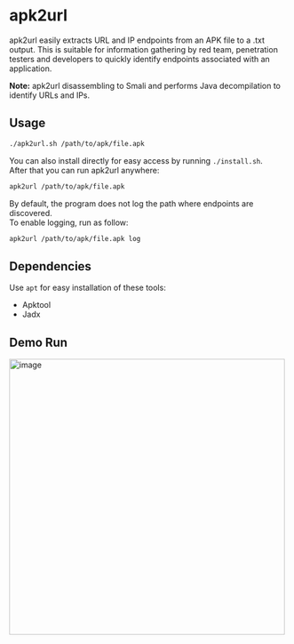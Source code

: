 
# apk2url

apk2url easily extracts URL and IP endpoints from an APK file to a .txt output. This is suitable for information gathering by red team, penetration testers and developers to quickly identify endpoints associated with an application.

**Note:** apk2url disassembling to Smali and performs Java decompilation to identify URLs and IPs.


## Usage

```bash
./apk2url.sh /path/to/apk/file.apk
```

You can also install directly for easy access by running `./install.sh`.                        
After that you can run apk2url anywhere:
```bash
apk2url /path/to/apk/file.apk
```

By default, the program does not log the path where endpoints are discovered.    
To enable logging, run as follow:

```bash
apk2url /path/to/apk/file.apk log
```
## Dependencies
Use `apt` for easy installation of these tools:
- Apktool
- Jadx
## Demo Run

<img width="496" alt="image" src="https://github.com/n0mi1k/apk2url/assets/28621928/75e1d421-ff72-47b6-8e82-996d655cce5e">